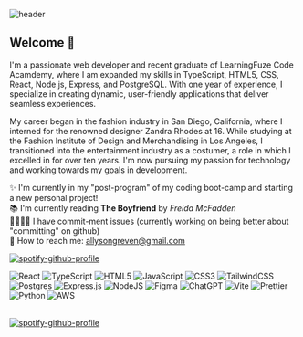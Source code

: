 ![header](https://capsule-render.vercel.app/api?type=waving&color=auto&height=200&section=header&text=Hey!%20I'm%20Ally&fontSize=80)

## Welcome 👋

I'm a passionate web developer and recent graduate of LearningFuze Code Acamdemy, where I am expanded my skills in TypeScript, HTML5, CSS, React, Node.js, Express, and PostgreSQL. With one year of experience, I specialize in creating dynamic, user-friendly applications that deliver seamless experiences.

My career began in the fashion industry in San Diego, California, where I interned for the renowned designer Zandra Rhodes at 16. While studying at the Fashion Institute of Design and Merchandising in Los Angeles, I transitioned into the entertainment industry as a costumer, a role in which I excelled in for over ten years. I'm now pursuing my passion for technology and working towards my goals in development.

✨ I'm currently in my "post-program" of my coding boot-camp and starting a new personal project! <br>
📚 I'm currently reading <b>The Boyfriend</b> by <i>Freida McFadden</i><br>
🫱🏼‍🫲🏽 I have commit-ment issues (currently working on being better about "committing" on github)<br>
💌 How to reach me: <u>allysongreven@gmail.com</u><br>

[![spotify-github-profile](https://spotify-github-profile.kittinanx.com/api/view?uid=allygreven&cover_image=true&theme=novatorem&show_offline=false&background_color=121212&interchange=false&bar_color=e06cdc&bar_color_cover=false)](https://github.com/kittinan/spotify-github-profile) 

![React](https://img.shields.io/badge/react-%2320232a.svg?style=for-the-badge&logo=react&logoColor=%2361DAFB)
![TypeScript](https://img.shields.io/badge/typescript-%23007ACC.svg?style=for-the-badge&logo=typescript&logoColor=white)
![HTML5](https://img.shields.io/badge/html5-%23E34F26.svg?style=for-the-badge&logo=html5&logoColor=white)
![JavaScript](https://img.shields.io/badge/javascript-%23323330.svg?style=for-the-badge&logo=javascript&logoColor=%23F7DF1E)
![CSS3](https://img.shields.io/badge/css3-%231572B6.svg?style=for-the-badge&logo=css3&logoColor=white)
![TailwindCSS](https://img.shields.io/badge/tailwindcss-%2338B2AC.svg?style=for-the-badge&logo=tailwind-css&logoColor=white)
![Postgres](https://img.shields.io/badge/postgres-%23316192.svg?style=for-the-badge&logo=postgresql&logoColor=white)
![Express.js](https://img.shields.io/badge/express.js-%23404d59.svg?style=for-the-badge&logo=express&logoColor=%2361DAFB)
![NodeJS](https://img.shields.io/badge/node.js-6DA55F?style=for-the-badge&logo=node.js&logoColor=white)
![Figma](https://img.shields.io/badge/figma-%23F24E1E.svg?style=for-the-badge&logo=figma&logoColor=white)
![ChatGPT](https://img.shields.io/badge/chatGPT-74aa9c?style=for-the-badge&logo=openai&logoColor=white)
![Vite](https://img.shields.io/badge/vite-%23646CFF.svg?style=for-the-badge&logo=vite&logoColor=white)
![Prettier](https://img.shields.io/badge/prettier-%23F7B93E.svg?style=for-the-badge&logo=prettier&logoColor=black)
![Python](https://img.shields.io/badge/python-3670A0?style=for-the-badge&logo=python&logoColor=ffdd54)
![AWS](https://img.shields.io/badge/AWS-%23FF9900.svg?style=for-the-badge&logo=amazon-aws&logoColor=white) <br><br>

[![spotify-github-profile](https://spotify-github-profile.kittinanx.com/api/view?uid=allygreven&cover_image=true&theme=novatorem&show_offline=false&background_color=121212&interchange=false&bar_color=e06cdc&bar_color_cover=false)](https://github.com/kittinan/spotify-github-profile) <br><br>
